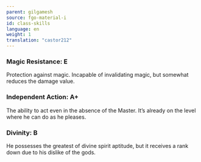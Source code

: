 ```yaml
---
parent: gilgamesh
source: fgo-material-i
id: class-skills
language: en
weight: 1
translation: "castor212"
---
```


### Magic Resistance: E

Protection against magic. Incapable of invalidating magic, but somewhat reduces the damage value.

### Independent Action: A+

The ability to act even in the absence of the Master. It’s already on the level where he can do as he pleases.

### Divinity: B

He possesses the greatest of divine spirit aptitude, but it receives a rank down due to his dislike of the gods.
